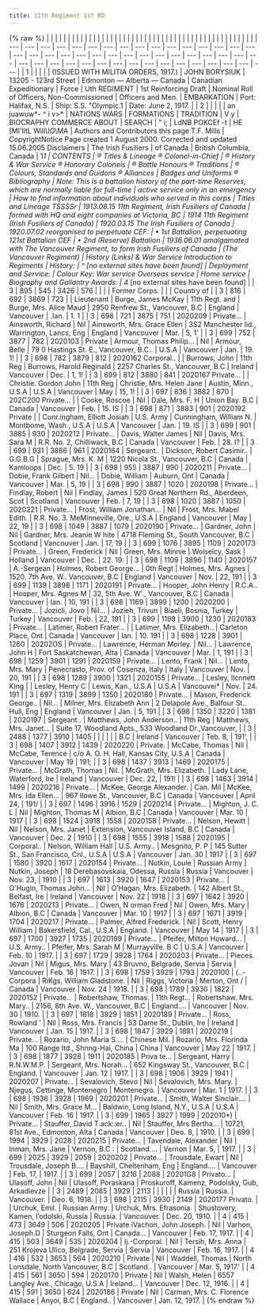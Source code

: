 ```yaml
---
title: 11th Regiment 1st RD
---
```


{% raw %}
| | | | | | | | | | | | | | | | | | | | | | | | | | | | | | | | | | | | | | | | | | | | | | | | |
| --- | --- | --- | --- | --- | --- | --- | --- | --- | --- | --- | --- | --- | --- | --- | --- | --- | --- | --- | --- | --- | --- | --- | --- | --- | --- | --- | --- | --- | --- | --- | --- | --- | --- | --- | --- | --- | --- | --- | --- | --- | --- | --- | --- | --- | --- | --- | --- |
| 1 |  |  |  |  | (ISSUED WITH MILITIA ORDERS, 1917.) | JOHN BORYSIUK | 13205 - 123rd Street | Edmonton — Alberta — Canada | Canadian Expeditionary | Force | Uth REGIMENT | 1st Reinforcing Draft | Nominal Roll of Officers, Non-Commissioned | Officers and Men. | EMBARKATION | Port: Halifax, N.S. | Ship: S.S. "Olympic.1 | Date: June 2, 1917. |
| 2 |  |  |  |  | an juawuw*- ^ i v>* | NATIONS WARS | FORMATIONS | TRADITION | V y | BIOCRAPHY COMMERCE ABOUT | SEARCH | " i; | LdNB POKCEf -t | HE [MI'lltL Will\IO\MA | Authors and Contributors this page T.F. Mills | CopyrightNotice Page created 1 August 2000. Corrected and updated 15.06.2005 Disclaimers | The Irish Fusiliers | of Canada | British Columbia, Canada | 1*1 | CONTENTS | ® Titles & Lineage ® Colonel-in-Chief | ® History & War Service ® Honorary Colonels | ® Battle Honours ® Traditions | ® Colours, Standards and Guidons ® Alliances | Badges and Uniforms ® Bibliography | Note: This is a battalion history of the part-time Reserves, which are normally liable for full-time | active service only in an emergency | How to find information about individuals who served in this corps | Titles and Lineage TSSSSr | 1913.08.15 11th Regiment, Irish Fusiliers of Canada | formed with HQ and eight companies at Victoria, BC | 1914 11th Regiment (Irish Fusiliers of Canada) | 1920.03.15 The Irish Fusiliers of Canada | 1920.07.02 reorganised to perpetuate CEF: | • 1st Battalion, perpetuating 121st Battalion CEF | • 2nd (Reserve) Battalion | 1936.06.01 amalgamated with The Vancouver Regiment, to form Irish Fusiliers of Canada | (The Vancouver Regiment) | History (Links) & War Service Introduction to Regiments | History: | ^ [no external sites have been found] | Deployment and Service: | Colour Key: War service Overseas service | Home service | Biography and Gallantry Awards: | 4* [no external sites have been found] |
| 3 | 895 | 545 | 3426 | 576 |  |  |  | Former Corps. |  |  | Country of |
| 3 | 816 | 692 | 3869 | 723 |  | Lieutenant | Burge, James McKay  | 11th Regt. and | Burge, Mrs. Alice Maud  | 2950 Renfrew St., Vancouver, B.C  | England  | Vancouver   | .Ian. | 1. 1 |
| 3 | 698 | 721 | 3875 | 751 | 2020209 | Private... | Ainsworth, Richard  | Nil  | Ainsworth, Mrs. Grace Ellen | 3S2 Manchester lid., Warrington, Lancs, Eng  | England  | Vancouver  | Mar. | 5, 1' |
| 3 | 699 | 752 | 3877 | 782 | 2020103 | Private | Armour, Thomas Philip... | Nil  | Armour, Belle  | 79 0 Hastings St. E., Vancouver, B.C.. | U.S.A  | Vancouver  | Jan. | 19. 1! |
| 3 | 698 | 782 | 3879 | 812 | 2020162 Corporal.. |  | Burrows, John  | 11th Reg | Burrows, Harold Reginald | 2257 Charles St., Vancouver, B.C  | Ireland  | Vancouver  | Dec. | 1, 1! |
| 3 | 699 | 812 | 3880 | 841 | 2020167 Private... |  | Christie. Gordon John  | 11th Reg | Christie, Mrs. Helen Jane | Austin, Minn., U.S.A  | U.S.A  | Vancouver  | May | 15, 1! |
| 3 | 697 | 836 | 3882 | 870 | 202C200 Private... |  | Cooke, Roscoe  | Nil  | Dale, Mrs. F. H  | Union Bay. B.C  | Canada  | Vancouver  | Feb. | 15. IS |
| 3 | 698 | 871 | 3883 | 901 | 2020192 Private |  | Cunr.ingham, Elliott Josiah | U.S. Army | Cunningham, William N. | Montbome, Wash., U.S.A  | U.S.A  | Vancouver  | Jan. | 19. IS |
| 3 | 699 | 901 | 3885 | 930 | 2020212 | Private... | Davis, Walter James  | Nil  | Davis, Mrs. Sara M  | R.R. No. 2, Chilliwack, B.C  | Canada  | Vancouver  | Feb. | 28. I? |
| 3 | 699 | 931 | 3886 | 961 | 2020164 | Sergeant.. | Dickson, Robert Casimir.. | G.G.B.G | Sprague, Mrs. K. M  | 1220 Nicola St., Vancouver, B.C  | Canada  | Kamloops  | Dec. | 5. 19 |
| 3 | 698 | 955 | 3887 | 990 | 2020211 | Private... | Dobie, Frank Gilbert  | Nil... | Dobie, William  | Auburn, Ont   | Canada  | Vancouver  | Mar. | 5, 19 |
| 3 | 698 | 990 | 3887 | 1020 | 2020198 | Private... | Findlay, Robert  | Nil  | Findlay, James  | 520 Great Northern Rd., Aberdeen, Scot  | Scotland  | Vancouver  | Feb. | 7, 19 |
| 3 | 698 | 1020 | 3887 | 1050 | 2020221 | Private... | Frost, William Jonathan... | Nil  | Frost, Mrs. Mabel Edith. | R.R. No. 3. MeMinneville, Ore., U.S.A  | England  | Vancouver  | May | 22, 19 |
| 3 | 698 | 1049 | 3887 | 1079 | 2020190 | Private... | Gardner, John  | Nil  | Gardner, Mrs. Jeanie W hite | 4718 Fleming St., South Vancouver, B.C  | Scotland  | Vancouver  | Jan. | 17, 19 |
| 3 | 699 | 1076 | 3895 | 1109 | 2020173 | Private... | Green, Frederick  | Nil  | Green, Mrs. Minnie  | Wolselcy, Sask  | Holland  | Vancouver  | Dec. | 22. 19: |
| 3 | 698 | 1109 | 3896 | 1140 | 2020157 | A.-Sergean | Holmes, Robert George... | 0th Regt | Holmes, Mrs. Agnes  | 1520. 7th Ave. W.. Vancouver, B.C  | England  | Vancouver  | Nov. | 22, 191 |
| 3 | 699 | 1139 | 3898 | 1171 | 2020191 | Private... | Hooper, John Henry  | R.C.A.. | Hooper, Mrs. Agnes M  | 32, 5th Ave. W'., Vancouver, B.C  | Canada  | Vancouver  | Ian. | 10, 191 |
| 3 | 698 | 1169 | 3899 | 1200 | 2020200 | Private... | Jozicli, Jovo  | Nil... | Jozieh, Trivun  | Biaeli, Bosnia, Turkey  | Turkey  | Vancouver  | Feb. | 22, 191 |
| 3 | 699 | 1199 | 3900 | 1230 | 2020183 | Private... | Latimer, Robert Frater... |  | Latimer, Mrs. Elizabeth.. | Carleton Place, Ont  | Canada  | Vancouver  | Ian. | 10. 191 |
| 3 | 698 | 1228 | 3901 | 1260 | 20202OS | Private... | Lawrence, Herman Morley. | Nil... | Lawrence, John H  | Fort Saskatchewan, Alta  | Canada  | Vancouver  | Mar. | 1, 191 |
| 3 | 698 | 1259 | 3901 | 1291 | 2020159 | Private... | Lento, Frank  | Nil... | Lento, Mrs. Mary  | Penecrasto, Prov. of Cosenza, Italy  | Italy  | Vancouver  | Nov. | 20, 191 |
| 3 | 698 | 1289 | 3900 | 1321 | 2020155 | Private... | Lesley, llcnnett King  |  | Lesley, Henry C  | Lewis, Kan., U.S.A  | U.S.A  | Vancouvei*  | Nov. | 24. 191 |
| 3 | 697 | 1319 | 3899 | 1350 | 2020180 | Private... | Mason, Frederick George.. | Nil... | Milner, Mrs. Elizabeth Ann | 2 Delapole Ave., Balfour St.. Hull, Eng  | England  | Vancouver  | Jan. | 5, 191 |
| 3 | 698 | 1350 | 3220 | 1381 | 2020197 | Sergeant.. | Matthews, John Anderson.. | 11th Reg | Matthews, Mrs. Janet... | Suite 17, Woodland Apts., 533 Woodland Dr.,Vancouver, |
| 3 | 2488 | 1377 | 3910 | 1405 |  |  |  |  |  | B.C    | Ireland  | Vancouver  | Teb. 8, | 191’, |
| 3 | 698 | 1407 | 3912 | 1439 | 2020220 | Private. | McCabe, Thomas  | Nil  | McCabe, Terence  | c/o A. O. H. Hall, Kansas City, U.S.A  | Canada  | Vancouver  | May 19 | 191; |
| 3 | 698 | 1437 | 3913 | 1469 | 2020175 | Private... | McGrath, Thomas   | Nil. | McGrath, Mrs. Elizabeth. | Lady Lane, Waterford, Ire  | Ireland  | Vancouver  | Dec. 22, | 191! |
| 3 | 698 | 1463 | 3914 | 1499 | 2020216 | Private... | McKee, George Alexander. | Can. Mil | McKee, Mrs. Ida Ellen... | 967 Ilowe St., Vancouver, B.C  | Canada  | Vancouver  | April 24, | 191/ |
| 3 | 697 | 1496 | 3916 | 1529 | 2020214 | Private... | Mighton, J. C. L  | Nil  | Mighton, Thomas M  | Albion, B.C  | Canada  | Vancouver  | Mar. 10 | 1917 |
| 3 | 698 | 1524 | 3918 | 1558 | 2020158 | Private... | Nelson, Hewitt  | Nil  | Nelson, Mrs. Janet  | Extension, Vancouver Island, B.C  | Canada  | Vancouver  | Dec. 2 | 1910 |
| 3 | 698 | 1555 | 3918 | 1588 | 2020195 | Corporal.. | Nelson, William Hall  | U.S. Army.. | Mesgnito, P. P  | 145 Sutter St., San Francisco, Cnl., U.S.A  | U.S.A  | Vancouver  | Jan. 30 | 1917 |
| 3 | 697 | 1580 | 3920 | 1617 | 2020154 | Private... | Nutkin, Louie  | Russian Army | Nutkin, Joseph  | 18 Derebasovskaia, Odessa, Russia  | Russia  | Vancouver  | Nov. 23, | 1910 |
| 3 | 697 | 1613 | 3920 | 1647 | 2020153 | Private... | O'Hugin, Thomas John... | Nil  | O’Hagan, Mrs. Elizabeth. | 142 Albert St., Belfast, Ire  | Ireland  | Vancouver  | Nov. 22 | 1918 |
| 3 | 697 | 1642 | 3920 | 1676 | 2020213 | Private... | Owen, N orman Fred  | Nil  | Owen, Mrs. Mary  | Albion, B.C  | Canada  | Vancouver  | Mar. 10 | 1917 |
| 3 | 697 | 1671 | 3919 | 1704 | 2020217 | Private... | Palmer, Alfred Frederick. | Nil  | Scott, Henry William  | Bakersfield, Cal., U.S.A  | England. | Vancouver  | May 14 | 1917 |
| 3 | 697 | 1700 | 3927 | 1735 | 2020199 | Private... | Pfeifer, Milton Howard... | U.S. Army.. | Pfeifer, Mrs. Sarah M  | Murrayville. B C  | U.S.A  | Vancouver  | Feb. 10 | 1917. |
| 3 | 697 | 1729 | 3928 | 1764 | 2020203 | Private... | Pieces. Jovan  | Nil  | Migus, Mrs. Mary  | 43 Bruvno, Belgrade, Servia  | Servia  | Vancouver  | Feb. 16 | 1917. |
| 3 | 698 | 1759 | 3929 | 1793 | 2020100 | (..-Corpora | RiKgs, William Gladstone. | Nil  | Riggs, Victoria  | Merton, Ont /  | Canada  | Vancouver  | Nov. 24 | 1918. |
| 3 | 698 | 1789 | 3930 | 1822 | 2020152 | Private... | Robertshaw, Thomas. | 11th Regt... | Robertshaw. Mrs. Mary.. | 2156, 8th Ave. W., Vancouver, B.C  | England.... | Vancouver  | Nov. 30 | 1910. |
| 3 | 697 | 1818 | 3929 | 1851 | 2020189 | Private... | Ross, Rowland ' | Nil  | Ross, Mrs. Francis  | 53 Dame St., Dublin, Ire  | Ireland  | Vancouver  | Jan. 15 | 1917. |
| 3 | 698 | 1847 | 3929 | 1881 | 2020219 | Private... | Rozario, John Maria S.... | Chinese Mil. | Rozario, Mrs. Florinda Ma | 100 Range ltd., Shnng-Hai, China  | China  | Vancouver  | May 22 | 1917. |
| 3 | 698 | 1877 | 3928 | 1911 | 2020185 | Priva te... | Sergeant, Harry  | R.N.W.M.P. | Sergeant, Mrs. Norah... | 652 Kingsway St., Vancouver, B.C    | England. | Vancouver  | Jan. 12 | 1917. |
| 3 | 698 | 1906 | 3929 | 1941 | 2020207 | Private... | Sevalovich, Stevo  | Nil  | Sevalovich, Mrs. Mary. | Njegus, Cettinge, Montenegro  | Montenegro. | Vancouver  | Mar. 1 | 1917. |
| 3 | 698 | 1936 | 3928 | 1969 | 2020201 | Private... | Smith, Walter Sinclair.... | Nil  | Smith, Mrs. Grace M... | Baldwin, Long Island, N.Y., U.S.A  | U.S.A  | Vancouver  | Feb. 16 | 1917. |
| 3 | 699 | 1965 | 3927 | 1999 | 202010*) | Private... | Stauffer, David T.ack::er.. | Nil  | Stauffer, Mrs Bertha... | 10721, 81st Ave., Edmonton, Alta  | Canada  | Vancouver  | Deo. 8, | 1910. |
| 3 | 699 | 1994 | 3929 | 2028 | 2020215 | Private... | Tavendale, Alexander  | Nil  | Inman, Mrs. Jane  | Vernon, B.C :    | Scotland.... | Vernon  | Mar. 5, | 1917. |
| 3 | 699 | 2025 | 3929 | 2059 | 2020202 | Private... | Trousdale, Ewart  | Nil  | Trousdale, Joseph B.... | Bayshill, Cheltenham, Eng  | England.... | Vancouver  | Feb. 17, | 1917. |
| 3 | 699 | 2057 | 3216 | 2088 | 20201G8 | Privato... | Ulasoff, John  | Nil  | Ulasoff, Poraskana  | Proskuroff, Kamenz, Podolsky, Gub, Arkadievze |
| 3 | 2489 | 2085 | 3929 | 2113 |  |  |  |  |  | Russia  | Russia. | Vancouver. | Deo. 6, 1918. |
| 3 | 698 | 2115 | 3930 | 2149 | 2020177 Privato. |  | Urchuk, Emil. | Russian Army. | Urchuk, Mrs. Efrasonia. | Shustovery, Kamen, I’odolski, Russia  | Russia. | Vancouver. | Dec. 20, 1910. |
| 4 | 415 | 473 | 3649 | 506 | 2020205 | Private iVachon, John Joseph. | Nil  | Varhon, Joseph.D  | Sturgeon Falls, Ont  | Canada... | Vancouver  | Feb. 17, 1917. |
| 4 | 415 | 503 | 3649 | 535 | 2020204 | Ij.-Corporal. | Nil  | Tersih, Mrs. Anna  | 251 Krojeva Ulico, Belgrade, Servia  | Servia  | Vancouver  | Feb. 16, 1917. |
| 4 | 416 | 532 | 3653 | 564 | 2020210 | Private   | Nil  | Waddell, Thomas  | North Lonsdale, North Vancouver, B.C  | Scotland.. | Vancouver  | Mar. 5, 1917.' |
| 4 | 415 | 561 | 3650 | 594 | 2020170 | Private  | Nil  | Walsh, Helen  | 6557 Langley Ave., Chicago, U.S.A  | Ireland... | Vancouver  | Dec. 12, 1916. |
| 4 | 415 | 591 | 3650 | 624 | 2020186 | Private  | Nil  | Carman, Mrs. C. Florence Wallace | Anyoi, B.C  | England.. | Vancouver  | Jan. 12, 1917. |
{% endraw %}
